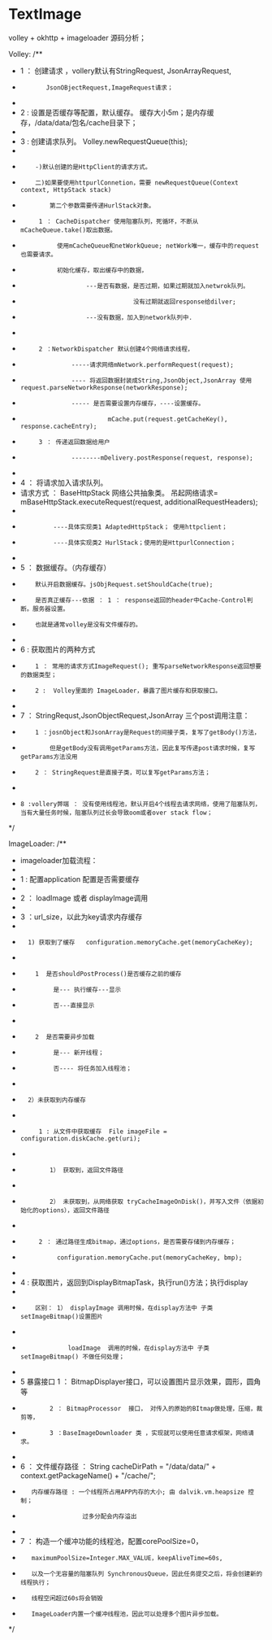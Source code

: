 # TextImage
volley + okhttp + imageloader 源码分析；

Volley:
/**
 *    1 ： 创建请求 ，vollery默认有StringRequest, JsonArrayRequest,
 *            JsonOBjectRequest,ImageRequest请求；
 *
 *    2 :  设置是否缓存等配置，默认缓存。 缓存大小5m；是内存缓存，/data/data/包名/cache目录下；
 *
 *    3 :  创建请求队列。   Volley.newRequestQueue(this);
 *
 *         -)默认创建的是HttpClient的请求方式。
 *         二)如果要使用httpurlConnetion，需要 newRequestQueue(Context context, HttpStack stack)
 *             第二个参数需要传递HurlStack对象。
 *          1 ： CacheDispatcher 使用阻塞队列，死循环，不断从 mCacheQueue.take()取出数据。
 *               使用mCacheQueue和netWorkQueue; netWork唯一，缓存中的request也需要请求。
 *               初始化缓存，取出缓存中的数据，
 *                       ---是否有数据，是否过期，如果过期就加入netwrok队列。
 *                                    没有过期就返回response给dilver;
 *                       ---没有数据，加入到network队列中.
 *
 *          2 ：NetworkDispatcher 默认创建4个网络请求线程，
 *                   -----请求网络mNetwork.performRequest(request);
 *                   ---- 将返回数据封装成String,JsonObject,JsonArray 使用request.parseNetworkResponse(networkResponse);
 *                   ----- 是否需要设置内存缓存，----设置缓存。
 *                             mCache.put(request.getCacheKey(), response.cacheEntry);
 *          3 ： 传递返回数据给用户
 *                   --------mDelivery.postResponse(request, response);
 *
 *    4 ： 将请求加入请求队列。
 *    请求方式 ： BaseHttpStack 网络公共抽象类。 吊起网络请求= mBaseHttpStack.executeRequest(request, additionalRequestHeaders);
 *
 *              ----具体实现类1 AdaptedHttpStack； 使用httpclient；
 *              ----具体实现类2 HurlStack；使用的是HttpurlConnection；
 *
 *    5 ： 数据缓存。（内存缓存）
 *         默认开启数据缓存。jsObjRequest.setShouldCache(true);
 *         是否真正缓存---依据 ： 1 ： response返回的header中Cache-Control判断。服务器设置。
 *         也就是通常volley是没有文件缓存的。
 *
 *    6 : 获取图片的两种方式
 *         1 ： 常用的请求方式ImageRequest(); 重写parseNetworkResponse返回想要的数据类型；
 *         2 :  Volley里面的 ImageLoader，暴露了图片缓存和获取接口。
 *
 *    7 ： StringRequst,JsonObjectRequest,JsonArray 三个post调用注意：
 *         1 ：josnObject和JsonArray是Request的间接子类，复写了getBody()方法，
 *             但是getBody没有调用getParams方法，因此复写传递post请求时候，复写getParams方法没用
 *         2 ： StringRequest是直接子类，可以复写getParams方法；
 *
 *     8 :vollery弊端 ： 没有使用线程池，默认开启4个线程去请求网络，使用了阻塞队列，当有大量任务时候，阻塞队列过长会导致oom或者over stack flow；
 */
 
 
 ImageLoader:
 /**
 *  imageloader加载流程：
 *
 *   1 : 配置application 配置是否需要缓存
 *
 *   2 ： loadImage 或者 displayImage调用
 *
 *   3 ：url_size，以此为key请求内存缓存
 *
 *       1) 获取到了缓存   configuration.memoryCache.get(memoryCacheKey);
 *
 *         1  是否shouldPostProcess()是否缓存之前的缓存
 *              是--- 执行缓存---显示
 *              否---直接显示
 *
 *         2  是否需要异步加载
 *              是--- 新开线程；
 *              否---- 将任务加入线程池；
 *
 *       2）未获取到内存缓存
 *
 *          1 : 从文件中获取缓存  File imageFile = configuration.diskCache.get(uri);
 *
 *             1） 获取到，返回文件路径
 *
 *             2） 未获取到，从网络获取 tryCacheImageOnDisk()，并写入文件（依据初始化的options），返回文件路径
 *
 *          2 ： 通过路径生成bitmap，通过options，是否需要存储到内存缓存；
 *               configuration.memoryCache.put(memoryCacheKey, bmp);
 *
 *   4 : 获取图片，返回到DisplayBitmapTask，执行run()方法；执行display
 *
 *         区别： 1） displayImage 调用时候，在display方法中 子类setImageBitmap()设置图片
 *
 *                  loadImage  调用的时候，在display方法中 子类setImageBitmap() 不做任何处理；
 *
 *   5 暴露接口  1 ： BitmapDisplayer接口，可以设置图片显示效果，圆形，圆角等
 *             2 ： BitmapProcessor  接口， 对传入的原始的BItmap做处理，压缩，裁剪等，
 *             3 ：BaseImageDownloader 类 ，实现就可以使用任意请求框架，网络请求。
 *
 *   6 ：  文件缓存路径 ： String cacheDirPath = "/data/data/" + context.getPackageName() + "/cache/";
 *        内存缓存路径 : 一个线程所占用APP内存的大小; 由 dalvik.vm.heapsize 控制；
 *                      过多分配会内存溢出
 *
 *   7 ： 构造一个缓冲功能的线程池，配置corePoolSize=0，
 *        maximumPoolSize=Integer.MAX_VALUE，keepAliveTime=60s,
 *        以及一个无容量的阻塞队列 SynchronousQueue，因此任务提交之后，将会创建新的线程执行；
 *        线程空闲超过60s将会销毁
 *        ImageLoader内置一个缓冲线程池，因此可以处理多个图片异步加载。
 */
 
 
 
 
 
 
 
 
 
